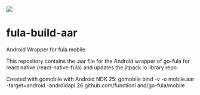 [![](https://jitpack.io/v/functionland/fula-build-aar.svg)](https://jitpack.io/#functionland/fula-build-aar)

# fula-build-aar
Android Wrapper for fula mobile

This repository contains the .aar file for the Android wrapper of go-fula for react native (react-native-fula) and updates the jitpack.io library repo

Created with gomobile with Android NDK 25: gomobile bind -v -o mobile.aar -target=android -androidapi 26 github.com/functionl
and/go-fula/mobile 
